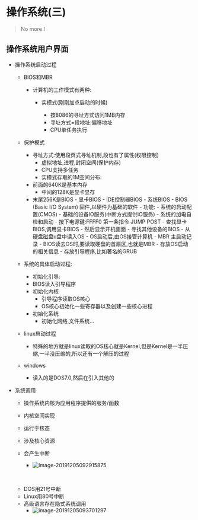 # 操作系统(三)

> No more !

## 操作系统用户界面

- 操作系统启动过程

  - BIOS和MBR

    - 计算机的工作模式有两种:

      - 实模式(刚刚加点启动的时候)

        - 按8086的寻址方式访问1MB内存
        - 寻址方式=段地址:偏移地址
        - CPU单任务执行
  - 保护模式
    
    - 寻址方式:使用段页式寻址机制,段也有了属性(权限控制)
        - 虚拟地址,进程,封闭空间(保护内存)
        - CPU支持多任务
       - 实模式存取的1M空间分布:
     - 前面的640K是基本内存
          - 中间的128K是显卡显存
     - 末尾256K是BIOS
                   - 显卡BIOS
                 - IDE控制器BIOS
                   - 系统BIOS
                        - BIOS (Basic I/O System) 固件,以硬件为基础的软件
                        - 功能:
                          - 系统的启动配置(CMOS)
                          - 基础的设备IO服务(中断方式提供IO服务)
                          - 系统的加电自检和启动
                            - 按下电源键:FFFF0 第一条指令 JUMP POST
                            - 查找显卡BIOS,调用显卡BIOS
                            - 然后显示开机画面
                            - 寻找其他设备的BIOS
                            - 从硬盘磁盘u盘中读入OS
                            - OS启动后,由OS接管计算机
                  - MBR 主启动记录
                    - BIOS读去OS时,要读取硬盘的首扇区,也就是MBR
                    - 存放OS启动的相关信息
                    - 存放引导程序,比如著名的GRUB
  - 系统的具体启动过程:
  
    - 初始化引导:
    - BIOS读入引导程序
    - 初始化内核
      - 引导程序读取OS核心
      - OS核心初始化一些寄存器以及创建一些核心进程
    - 初始化系统
      - 初始化网络,文件系统...
  - linux启动过程
    - 特殊的地方就是linux读取的OS核心就是Kernel,但是Kernel是一半压缩,一半没压缩的,所以还有一个解压的过程
  - windows
    - 读入的是DOS7.0,然后在引入其他的
  
  
  
- 系统调用
  
  - 操作系统内核为应用程序提供的服务/函数
  
  - 内核空间实现
  - 运行于核态
  - 涉及核心资源
  - 会产生中断
    - ![image-20191205092915875](/home/vophan/.config/Typora/typora-user-images/image-20191205092915875.png)
  
  ​	
  - DOS用21号中断
  - Linux用80号中断
  - 高级语言存在隐式系统调用
    - ![image-20191205093701297](/home/vophan/.config/Typora/typora-user-images/image-20191205093701297.png)

